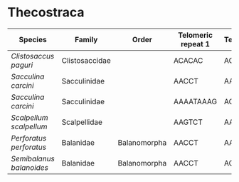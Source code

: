 # Thecostraca

| Species | Family | Order | Telomeric repeat 1 | Telomeric repeat 2 | Data type |
| -- | --- | --- | --- | --- | --- |
| *Clistosaccus paguri* | Clistosaccidae |  | ACACAC | ACACACAC | pacbio |
| *Sacculina carcini* | Sacculinidae |  | AACCT | AACCTAACCT | assembly |
| *Sacculina carcini* | Sacculinidae |  | AAAATAAAG | ACACAC | pacbio |
| *Scalpellum scalpellum* | Scalpellidae |  | AAGTCT | AAATACACATAACT | pacbio |
| *Perforatus perforatus* | Balanidae | Balanomorpha | AACCT | AACCTAACCT | pacbio |
| *Semibalanus balanoides* | Balanidae | Balanomorpha | AACCT | ACACAC | pacbio |
